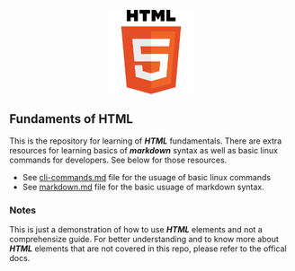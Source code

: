 <p align="center"><img src="assets/img/html.svg" width="150"></p>

## Fundaments of HTML

This is the repository for learning of ***HTML*** fundamentals. There are extra resources for learning basics of ***markdown*** syntax as well as basic linux commands for developers. See below for those resources.

- See [cli-commands.md](/extras/cli-commands.md) file for the usuage of basic linux commands
- See [markdown.md](/extras/markdown.md) file for the basic usuage of markdown syntax.

### Notes

This is just a demonstration of how to use ***HTML*** elements and not a comprehensize guide. For better understanding and to know more about ***HTML*** elements that are not covered in this repo, please refer to the offical docs.
